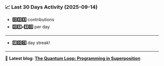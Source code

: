 <!--START_STATS-->
### 📈 Last 30 Days Activity (2025-09-14)  
- **9️⃣3️⃣3️⃣** contributions  
- **3️⃣1️⃣•1️⃣0️⃣** per day
---
- **1️⃣0️⃣6️⃣** day streak!
---
📝 **Latest blog:** [**The Quantum Loop: Programming in Superposition**](https://andriak.com/blog/quantum-loop)
<!--END_STATS-->
